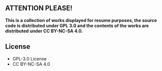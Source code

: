 ## **ATTENTION PLEASE!**
**This is a collection of works displayed for resume purposes, the source code is distributed under GPL 3.0 and the contents of the works are distributed under CC BY-NC-SA 4.0.**


## **License**
- GPL-3.0 License
- CC BY-NC-SA 4.0